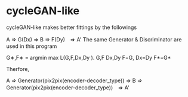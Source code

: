 # cycleGAN-like
cycleGAN-like makes better fittings by the followings

A ⇒ G(Dx) ⇒ B ⇒ F(Dy)　⇒ A'
The same Generator & Discriminator are used in this program

G∗,F∗ = argmin max L(G,F,Dx,Dy ).
           G,F Dx,Dy
F=G, Dx=Dy
F*=G*

Therfore,

A ⇒ Generator(pix2pix(encoder-decoder_type)) ⇒ B ⇒ Generator(pix2pix(encoder-decoder_type))　⇒ A'

